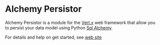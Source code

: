 # Alchemy Persistor


Alchemy Persistor is a module for the [Vert.x][2] web framework that allow you to persist your data
model using Python [Sql Alchemy][1].

For details and help on get started, see [web site][3]

[1]: http://www.sqlalchemy.org/
[2]: http://vertx.io
[3]: http://parroit.github.com/mod-alchemy-persistor/
